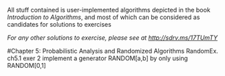 All stuff contained is user-implemented algorithms depicted in the book *Introduction to Algorithms*, and most of which can be considered as candidates for solutions to exercises

*For any other solutions to exercise, please see at http://sdrv.ms/17TUmTY*

#Chapter 5: Probabilistic Analysis and Randomized Algorithms
	RandomEx. ch5.1 exer 2
		implement a generator RANDOM[a,b] by only using RANDOM[0,1]
